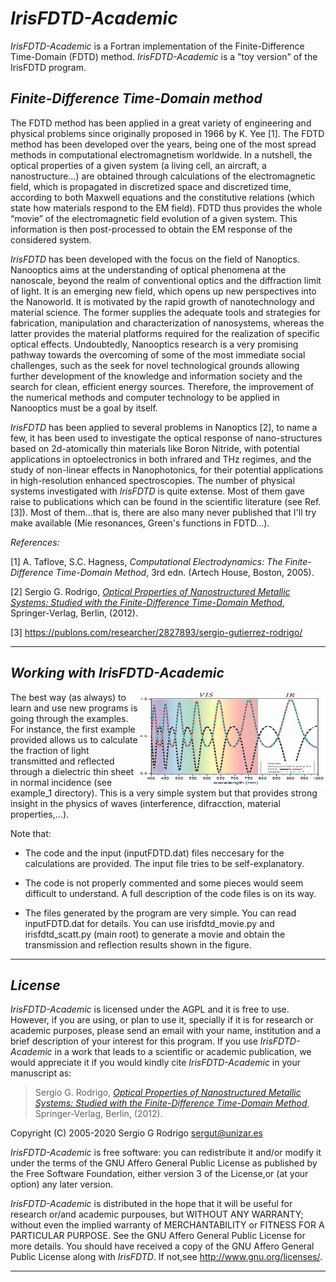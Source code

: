 *IrisFDTD-Academic*    
=========

*IrisFDTD-Academic* is a Fortran implementation of the Finite-Difference Time-Domain (FDTD) method.  *IrisFDTD-Academic* is a "toy version" of the IrisFDTD program.

 

*Finite-Difference Time-Domain method* 
---------------------------------------

The FDTD method has been applied in a great variety of engineering and physical problems since originally proposed in 1966 by K. Yee [1]. The FDTD method has been developed over the years, being one of the most spread methods in computational electromagnetism worldwide. In a nutshell, the optical properties of a given system (a living cell, an aircraft, a nanostructure…)  are obtained through calculations of the  electromagnetic field, which is propagated in discretized space and discretized time, according to both Maxwell equations and the constitutive relations (which state how materials respond to the EM field).  FDTD thus provides the whole “movie” of the electromagnetic field evolution of a given system. This information is then post-processed to obtain the EM response of the considered system.

*IrisFDTD* has been developed with the focus on the field of Nanoptics. Nanooptics aims at the understanding of optical phenomena at the nanoscale, beyond the realm of conventional optics and the diffraction limit of light. It is an emerging new field, which opens up new perspectives into the Nanoworld. It is motivated by the rapid growth of nanotechnology and material science. The former supplies the adequate tools and strategies for fabrication, manipulation and characterization of nanosystems, whereas the latter provides the material platforms required for the realization of specific optical effects. Undoubtedly, Nanooptics research is a very promising pathway towards the overcoming of some of the most immediate social challenges, such as the seek for novel technological grounds allowing further development of the knowledge and information   society and the search for clean, efficient energy sources. Therefore, the improvement of the numerical methods and computer technology to be applied in Nanooptics must be a goal by itself. 

*IrisFDTD* has been applied to several problems in Nanoptics [2], to name a few, it has been used to investigate the optical response of nano-structures based on 2d-atomically thin materials like Boron Nitride, with potential applications in optoelectronics in both infrared and THz regimes, and the study of non-linear effects in Nanophotonics, for their potential applications in high-resolution enhanced spectroscopies. The number of physical systems investigated with *IrisFDTD* is quite extense. Most of them gave raise to publications which can be found in the scientific literature (see Ref. [3]). Most of them...that is, there are also many never published that I'll try make available (Mie resonances, Green's functions in FDTD...).

 *References:*
 
[1] A. Taflove, S.C. Hagness, *Computational Electrodynamics: The Finite-Difference Time-Domain Method*, 3rd edn. (Artech House, Boston, 2005).

[2] Sergio G. Rodrigo, [*Optical Properties of Nanostructured Metallic Systems: Studied with the Finite-Difference Time-Domain Method*](https://www.springer.com/gp/book/9783642230844), Springer-Verlag, Berlin, (2012).

[3] https://publons.com/researcher/2827893/sergio-gutierrez-rodrigo/
 

***

*Working with *IrisFDTD-Academic**
----------------------------------------------------

<img  style="float: right;" src="example_1.png" width="300" height="150">
The best way (as always) to learn and use new programs is going through the examples. For instance, the first example provided allows us to calculate the fraction of light transmitted and reflected through a dielectric thin sheet in normal incidence (see example_1 directory). This is a very simple system but that provides strong insight in the physics of waves (interference, difracction, material properties,...). 

Note that: 

+ The code and the input (inputFDTD.dat)  files neccesary for the calculations are provided. The input file tries to be self-explanatory. 

+ The code is not properly commented and some pieces would seem difficult to understand. A full description of the code files is on its way. 

+ The files generated by the program are very simple. You can read inputFDTD.dat for details. You can use irisfdtd_movie.py and irisfdtd_scatt.py (main root) to generate a movie and obtain the transmission and reflection results shown in the figure.

***

*License*
------------------------------------------------------

*IrisFDTD-Academic* is licensed under the AGPL and it is free to use.  However, if you are using, 
or plan to use it, specially if it is for research or academic purposes, please send an email with your name,
institution and a brief description of your interest for this program. If you use *IrisFDTD-Academic* in a work that leads to a 
scientific or academic publication, we would appreciate it if you would kindly cite *IrisFDTD-Academic* in your manuscript as:

> Sergio G. Rodrigo, [*Optical Properties of Nanostructured Metallic Systems: Studied with the Finite-Difference Time-Domain Method*](https://www.springer.com/gp/book/9783642230844), Springer-Verlag, Berlin, (2012).

Copyright (C) 2005-2020 Sergio G Rodrigo <sergut@unizar.es>

*IrisFDTD-Academic* is free software: you can redistribute it and/or modify it under the terms of the GNU Affero General Public License as published by the Free Software Foundation, either version 3 of the License,or (at your option) any later version.
  
*IrisFDTD-Academic* is distributed in the hope that it will be useful for research or/and academic purpouses, but WITHOUT ANY WARRANTY; without even the implied warranty of MERCHANTABILITY or FITNESS FOR A PARTICULAR PURPOSE. See the GNU Affero General Public License for more details. You should have received a copy of the GNU Affero General Public License along with *IrisFDTD*. If not,see <http://www.gnu.org/licenses/>.

***



```python

```
